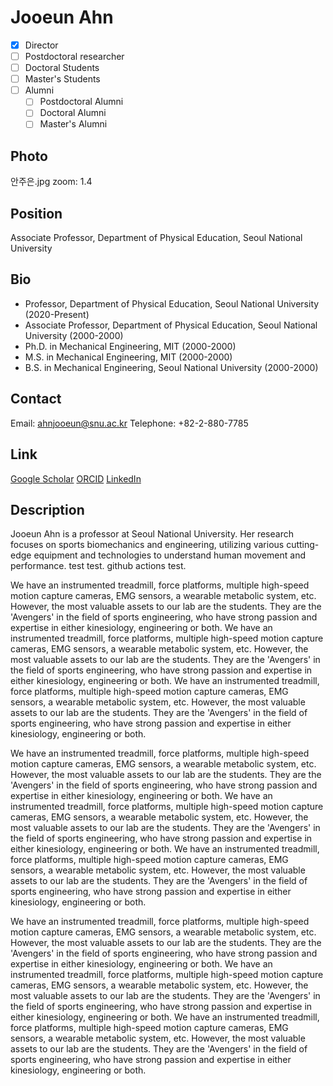 <!-- 홈페이지에 표시될 영문 이름을 입력하세요. 파일명도 입력하신 것과 같게 꼭 수정해주세요. -->
# Jooeun Ahn

<!-- 소속 카테고리를 선택하세요. 해당하는 카테고리 앞의 [ ]에 x를 넣어주세요. 꼭 하나만 선택하세요. -->
- [x] Director
- [ ] Postdoctoral researcher
- [ ] Doctoral Students
- [ ] Master's Students
- [ ] Alumni <!-- Alumni를 선택한 경우 어떤 Alumni인지 아래 체크박스에 체크해주세요. -->
  - [ ] Postdoctoral Alumni
  - [ ] Doctoral Alumni
  - [ ] Master's Alumni

## Photo
<!-- 본인 파일명을 입력하세요. 사진은 assets/people/photos/ 디렉토리에 저장해주세요. -->
안주은.jpg
zoom: 1.4

## Position
<!-- 직위, 소속 학과(소속 팀), 대학교(회사 혹인 기관) 순서로 작성해주세요. 꼭 쉼표로 구분해주세요. -->
Associate Professor, Department of Physical Education, Seoul National University

## Bio
<!-- 본인의 학력, 경력, 수상 내역 등을 한 줄씩 입력해주세요. 최신 내용이 위로 가도록 작성해주세요. -->
- Professor, Department of Physical Education, Seoul National University (2020-Present)
- Associate Professor, Department of Physical Education, Seoul National University (2000-2000)
- Ph.D. in Mechanical Engineering, MIT (2000-2000)
- M.S. in Mechanical Engineering, MIT (2000-2000)
- B.S. in Mechanical Engineering, Seoul National University (2000-2000)

## Contact
<!-- 연락처 정보를 입력하세요. 이메일은 필수입니다. -->
Email: ahnjooeun@snu.ac.kr
Telephone: +82-2-880-7785

## Link
<!-- 관련 학술 프로필 링크를 입력하세요. 선택사항입니다. -->
[Google Scholar](https://scholar.google.com/citations?user=0000-0000-0000-0000&hl=en)
[ORCID](https://orcid.org/0000-0000-0000-0000)
[LinkedIn](https://www.linkedin.com/in/jooeun-ahn-0000000000)

## Description
<!-- 본인에 대한 자세한 설명을 작성하세요. 연구 관심사, 학력, 업적, 현재 프로젝트 등을 자유롭게 포함할 수 있습니다. -->
Jooeun Ahn is a professor at Seoul National University. Her research focuses on sports biomechanics and engineering, utilizing various cutting-edge equipment and technologies to understand human movement and performance. test test. github actions test.

We have an instrumented treadmill, force platforms, multiple high-speed motion capture cameras, EMG sensors, a wearable metabolic system, etc. However, the most valuable assets to our lab are the students. They are the 'Avengers' in the field of sports engineering, who have strong passion and expertise in either kinesiology, engineering or both. We have an instrumented treadmill, force platforms, multiple high-speed motion capture cameras, EMG sensors, a wearable metabolic system, etc. However, the most valuable assets to our lab are the students. They are the 'Avengers' in the field of sports engineering, who have strong passion and expertise in either kinesiology, engineering or both. We have an instrumented treadmill, force platforms, multiple high-speed motion capture cameras, EMG sensors, a wearable metabolic system, etc. However, the most valuable assets to our lab are the students. They are the 'Avengers' in the field of sports engineering, who have strong passion and expertise in either kinesiology, engineering or both.

We have an instrumented treadmill, force platforms, multiple high-speed motion capture cameras, EMG sensors, a wearable metabolic system, etc. However, the most valuable assets to our lab are the students. They are the 'Avengers' in the field of sports engineering, who have strong passion and expertise in either kinesiology, engineering or both. We have an instrumented treadmill, force platforms, multiple high-speed motion capture cameras, EMG sensors, a wearable metabolic system, etc. However, the most valuable assets to our lab are the students. They are the 'Avengers' in the field of sports engineering, who have strong passion and expertise in either kinesiology, engineering or both. We have an instrumented treadmill, force platforms, multiple high-speed motion capture cameras, EMG sensors, a wearable metabolic system, etc. However, the most valuable assets to our lab are the students. They are the 'Avengers' in the field of sports engineering, who have strong passion and expertise in either kinesiology, engineering or both.

We have an instrumented treadmill, force platforms, multiple high-speed motion capture cameras, EMG sensors, a wearable metabolic system, etc. However, the most valuable assets to our lab are the students. They are the 'Avengers' in the field of sports engineering, who have strong passion and expertise in either kinesiology, engineering or both. We have an instrumented treadmill, force platforms, multiple high-speed motion capture cameras, EMG sensors, a wearable metabolic system, etc. However, the most valuable assets to our lab are the students. They are the 'Avengers' in the field of sports engineering, who have strong passion and expertise in either kinesiology, engineering or both. We have an instrumented treadmill, force platforms, multiple high-speed motion capture cameras, EMG sensors, a wearable metabolic system, etc. However, the most valuable assets to our lab are the students. They are the 'Avengers' in the field of sports engineering, who have strong passion and expertise in either kinesiology, engineering or both.
